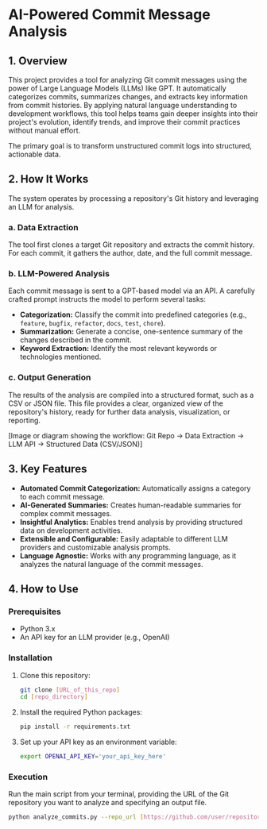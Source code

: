 # AI-Powered Commit Message Analysis

## 1. Overview

This project provides a tool for analyzing Git commit messages using the power of Large Language Models (LLMs) like GPT. It automatically categorizes commits, summarizes changes, and extracts key information from commit histories. By applying natural language understanding to development workflows, this tool helps teams gain deeper insights into their project's evolution, identify trends, and improve their commit practices without manual effort.

The primary goal is to transform unstructured commit logs into structured, actionable data.

## 2. How It Works

The system operates by processing a repository's Git history and leveraging an LLM for analysis.

### a. Data Extraction
The tool first clones a target Git repository and extracts the commit history. For each commit, it gathers the author, date, and the full commit message.

### b. LLM-Powered Analysis
Each commit message is sent to a GPT-based model via an API. A carefully crafted prompt instructs the model to perform several tasks:
* **Categorization:** Classify the commit into predefined categories (e.g., `feature`, `bugfix`, `refactor`, `docs`, `test`, `chore`).
* **Summarization:** Generate a concise, one-sentence summary of the changes described in the commit.
* **Keyword Extraction:** Identify the most relevant keywords or technologies mentioned.

### c. Output Generation
The results of the analysis are compiled into a structured format, such as a CSV or JSON file. This file provides a clear, organized view of the repository's history, ready for further data analysis, visualization, or reporting.

[Image or diagram showing the workflow: Git Repo -> Data Extraction -> LLM API -> Structured Data (CSV/JSON)]

## 3. Key Features

* **Automated Commit Categorization:** Automatically assigns a category to each commit message.
* **AI-Generated Summaries:** Creates human-readable summaries for complex commit messages.
* **Insightful Analytics:** Enables trend analysis by providing structured data on development activities.
* **Extensible and Configurable:** Easily adaptable to different LLM providers and customizable analysis prompts.
* **Language Agnostic:** Works with any programming language, as it analyzes the natural language of the commit messages.

## 4. How to Use

### Prerequisites
* Python 3.x
* An API key for an LLM provider (e.g., OpenAI)

### Installation
1.  Clone this repository:
    ```bash
    git clone [URL_of_this_repo]
    cd [repo_directory]
    ```
2.  Install the required Python packages:
    ```bash
    pip install -r requirements.txt
    ```
3.  Set up your API key as an environment variable:
    ```bash
    export OPENAI_API_KEY='your_api_key_here'
    ```

### Execution
Run the main script from your terminal, providing the URL of the Git repository you want to analyze and specifying an output file.

```bash
python analyze_commits.py --repo_url [https://github.com/user/repository.git](https://github.com/user/repository.git) --output results.csv
